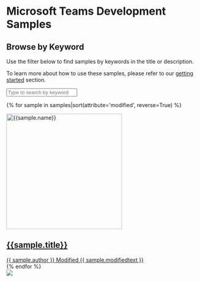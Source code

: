 # Microsoft Teams Development Samples
## Browse by Keyword

Use the filter below to find samples by keywords in the title or description.

To learn more about how to use these samples, please refer to our [getting started](../gettingstarted/index.md) section.

<div class="well">

<input name="keyword" class="form-control" placeholder="Type to search by keyword" id="keyword" />

<br/>

<div class="grid">

{% for sample in samples|sort(attribute='modified', reverse=True) %}

<div class="sample-item" data-keywords="{{ sample.name }} {{ sample.title }} {{ sample.summary }} {{ sample.keywords }}" data-modified="{{sample.modified}}" data-thumbnail="{{sample.thumbnail}}">
  <div class="sample">
    <div class="sample-video"><i class="ms-Icon ms-Icon--VideoSolid" aria-hidden="true"></i></div>
    <div class="sample-img">
      <a class="sample-link"
        href="{{sample.url}}"
        title="{{sample.summary}}">
        <picture>
          <img src="../../img/thumbnails/{{ sample.name }}.png" width="302" alt="{{sample.name}}" data-fullsize="{{sample.thumbnail}}" data-orig="../../img/thumbnails/{{ sample.name }}.png"/>
        </picture>
      </a>
    </div>
  </div>
      <a href="{{sample.url}}"
      title="{{ sample.summary }}">
  <h2 class="name">
      {{sample.title}}</h2>
      <div class="sample-activity">
  <span class="author" title="{{ sample.author }}">{{ sample.author }}</span>
  <span class="modified">Modified {{ sample.modifiedtext }}</span>
  </div>
  </a>

</div>
    {% endfor %}
</div>

<img src="https://telemetry.sharepointpnp.com/teams-dev-samples/docs/samples/keyword" />